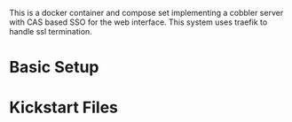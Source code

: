 This is a docker container and compose set implementing a cobbler server with CAS based SSO for the web interface.  This system uses traefik to handle ssl termination.


# Basic Setup


# Kickstart Files

